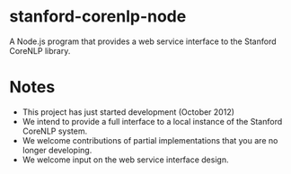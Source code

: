 stanford-corenlp-node
=====================

A Node.js program that provides a web service interface to the Stanford CoreNLP library.


Notes
=====
  - This project has just started development (October 2012)
  - We intend to provide a full interface to a local instance of the Stanford CoreNLP system.
  - We welcome contributions of partial implementations that you are no longer developing.
  - We welcome input on the web service interface design.
